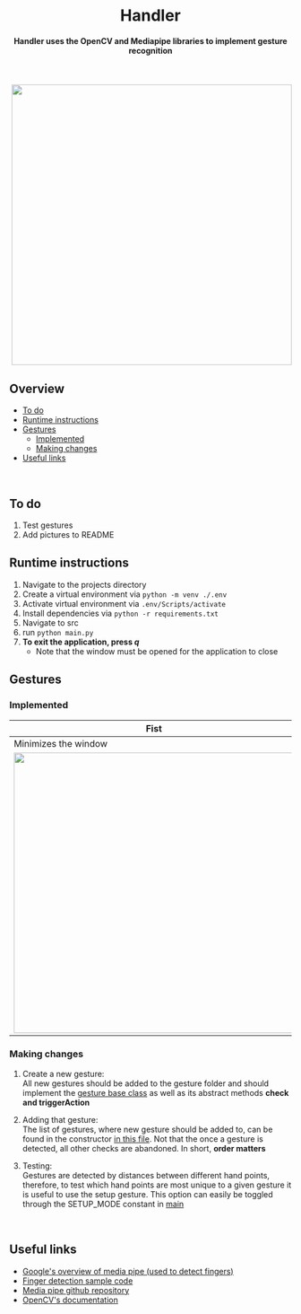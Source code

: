 <div align=center>

# Handler

#### Handler uses the OpenCV and Mediapipe libraries to implement gesture recognition


<br>
<br>

<div align="right">
<img src='res/' width="500"/>
</div>
</div>

## Overview
- [To do](#to-do)
- [Runtime instructions](#runtime-instructions)
- [Gestures](#gestures)
    - [Implemented](#implemented)
    - [Making changes](#making-changes)  
- [Useful links](#useful-links)

<br>

## To do
1. Test gestures
2. Add pictures to README


## Runtime instructions
1. Navigate to the projects directory
2. Create a virtual environment via ```python -m venv ./.env```
3. Activate virtual environment via ```.env/Scripts/activate```
4. Install dependencies via ```python -r requirements.txt```
5. Navigate to src
6. run ```python main.py```
7. **To exit the application, press *q***
    - Note that the window must be opened for the application to close

## Gestures
### Implemented

|Fist|Thumb In|Pinky In|Surfs up|
|-|-|-|-|
|Minimizes the window|Performs left click|Performs right click|Takes a screenshot|
<img src='res/' width="500"/> | <img src='res/' width="500"/> | <img src='res/' width="500"/> | <img src='res/' width="500"/>

### Making changes
1. Create a new gesture:  
All new gestures should be added to the gesture folder and should implement the [gesture base class]() as well as its abstract methods **check and triggerAction**

2. Adding that gesture:  
The list of gestures, where new gesture should be added to, can be found in the constructor [in this file](). Not that the once a gesture is detected, all other checks are abandoned. In short, **order matters**

3. Testing:  
Gestures are detected by distances between different hand points, therefore, to test which hand points are most unique to a given gesture it is useful to use the setup gesture. This option can easily be toggled through the SETUP_MODE constant  in [main]()

<br>

## Useful links
- [Google's overview of media pipe (used to detect fingers)](https://developers.google.com/mediapipe/solutions/vision/hand_landmarker)
- [Finger detection sample code](https://mediapipe.readthedocs.io/en/latest/solutions/hands.html)
- [Media pipe github repository](https://github.com/google/mediapipe/blob/master/mediapipe/python/solutions/hands.py)
- [OpenCV's documentation](https://docs.opencv.org/3.4/d2/d75/namespacecv.html)